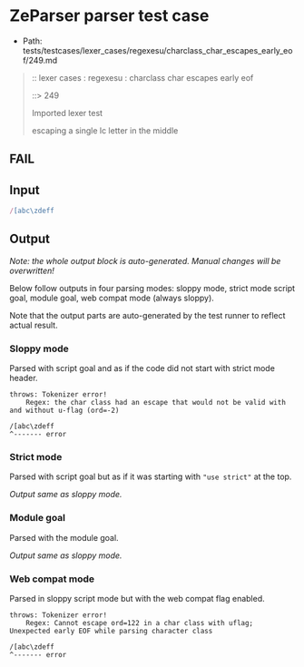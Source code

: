 # ZeParser parser test case

- Path: tests/testcases/lexer_cases/regexesu/charclass_char_escapes_early_eof/249.md

> :: lexer cases : regexesu : charclass char escapes early eof
>
> ::> 249
>
> Imported lexer test
>
> escaping a single lc letter in the middle

## FAIL

## Input

`````js
/[abc\zdeff
`````

## Output

_Note: the whole output block is auto-generated. Manual changes will be overwritten!_

Below follow outputs in four parsing modes: sloppy mode, strict mode script goal, module goal, web compat mode (always sloppy).

Note that the output parts are auto-generated by the test runner to reflect actual result.

### Sloppy mode

Parsed with script goal and as if the code did not start with strict mode header.

`````
throws: Tokenizer error!
    Regex: the char class had an escape that would not be valid with and without u-flag (ord=-2)

/[abc\zdeff
^------- error
`````

### Strict mode

Parsed with script goal but as if it was starting with `"use strict"` at the top.

_Output same as sloppy mode._

### Module goal

Parsed with the module goal.

_Output same as sloppy mode._

### Web compat mode

Parsed in sloppy script mode but with the web compat flag enabled.

`````
throws: Tokenizer error!
    Regex: Cannot escape ord=122 in a char class with uflag; Unexpected early EOF while parsing character class

/[abc\zdeff
^------- error
`````

